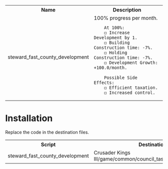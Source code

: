 <table style="width:100%">
  <tr>
    <th>Name</th>
    <th>Description</th>
  </tr>
  <tr>
    <td>steward_fast_county_development</td>
    <td>
        100% progress per month.

        At 100%:
        ◻️ Increase Development by 1.
        ◻️ Building Construction time: -7%.
        ◻️ Holding Construction time: -7%.
        ◻️ Development Growth: +100.0/month.

        Possible Side Effects:
        ◻️ Efficient taxation.
        ◻️ Increased control.
  </tr>
</table>


# Installation
Replace the code in the destination files.

<table style="width:100%">
  <tr>
    <th>Script</th>
    <th>Destination file</th>
  </tr>
  <tr>
    <td>steward_fast_county_development</td>
    <td>Crusader Kings III/game/common/council_tasks/00_steward_tasks.txt</tr>
</table>
